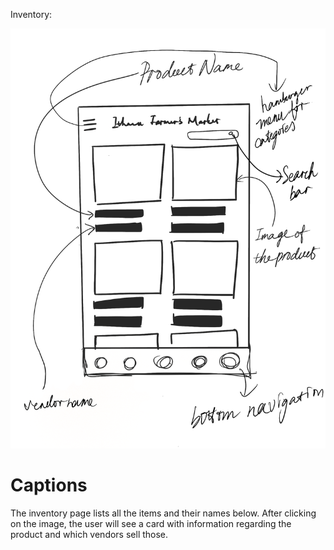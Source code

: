 Inventory: 

![inventory](inventory.png)

# Captions
The inventory page lists all the items and their names below.  After clicking on the image, the user will see a card with information regarding the product and which vendors sell those.
